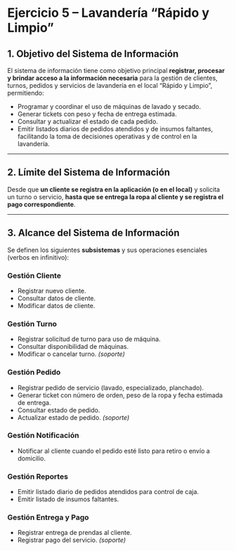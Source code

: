 # Ejercicio 5 – Lavandería “Rápido y Limpio”

## 1. Objetivo del Sistema de Información
El sistema de información tiene como objetivo principal **registrar, procesar y brindar acceso a la información necesaria** para la gestión de clientes, turnos, pedidos y servicios de lavandería en el local “Rápido y Limpio”, permitiendo:

- Programar y coordinar el uso de máquinas de lavado y secado.  
- Generar tickets con peso y fecha de entrega estimada.  
- Consultar y actualizar el estado de cada pedido.  
- Emitir listados diarios de pedidos atendidos y de insumos faltantes,  
  facilitando la toma de decisiones operativas y de control en la lavandería.  

---

## 2. Límite del Sistema de Información
Desde que **un cliente se registra en la aplicación (o en el local)** y solicita un turno o servicio, **hasta que se entrega la ropa al cliente y se registra el pago correspondiente**.

---

## 3. Alcance del Sistema de Información

Se definen los siguientes **subsistemas** y sus operaciones esenciales (verbos en infinitivo):

### Gestión Cliente
- Registrar nuevo cliente.  
- Consultar datos de cliente.  
- Modificar datos de cliente.  

### Gestión Turno
- Registrar solicitud de turno para uso de máquina.  
- Consultar disponibilidad de máquinas.  
- Modificar o cancelar turno. *(soporte)*  

### Gestión Pedido
- Registrar pedido de servicio (lavado, especializado, planchado).  
- Generar ticket con número de orden, peso de la ropa y fecha estimada de entrega.  
- Consultar estado de pedido.  
- Actualizar estado de pedido. *(soporte)*  

### Gestión Notificación
- Notificar al cliente cuando el pedido esté listo para retiro o envío a domicilio.  

### Gestión Reportes
- Emitir listado diario de pedidos atendidos para control de caja.  
- Emitir listado de insumos faltantes.  

### Gestión Entrega y Pago
- Registrar entrega de prendas al cliente.  
- Registrar pago del servicio. *(soporte)* 